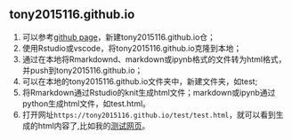 ## tony2015116.github.io
1. 可以参考[github page](https://pages.github.com/)，新建tony2015116.github.io仓；
2. 使用Rstudio或vscode，将tony2015116.github.io克隆到本地；
3. 通过在本地将Rmarkdownd、markdown或ipynb格式的文件转为html格式，并push到tony2015116.github.io；
4. 可以在本地的tony2015116.github.io文件夹中，新建文件夹，如test;
5. 将Rmarkdown通过Rstudio的knit生成html文件；markdown或ipynb通过python生成html文件，如test.html。
6. 打开网址`https://tony2015116.github.io/test/test.html`，就可以看到生成的html内容了,比如我的[测试网页](https://tony2015116.github.io/test/test.html)。
